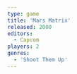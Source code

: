 ```yaml
---
type: game
title: 'Mars Matrix'
released: 2000
editors: 
  - Capcom
players: 2
genres:
  - 'Shoot Them Up'
---
```

